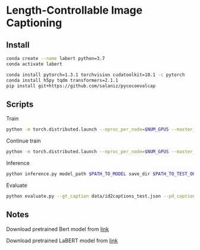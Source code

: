 # Length-Controllable Image Captioning

## Install

```bash
conda create --name labert python=3.7
conda activate labert

conda install pytorch=1.3.1 torchvision cudatoolkit=10.1 -c pytorch
conda install h5py tqdm transformers=2.1.1
pip install git+https://github.com/salaniz/pycocoevalcap
```

## Scripts
Train
```bash
python -m torch.distributed.launch --nproc_per_node=$NUM_GPUS --master_port=4396 train.py save_dir $PATH_TO_TRAIN_OUTPUT samples_per_gpu $NUM_SAMPLES_PER_GPU
```
Continue train
```bash
python -m torch.distributed.launch --nproc_per_node=$NUM_GPUS --master_port=4396 train.py save_dir $PATH_TO_TRAIN_OUTPUT samples_per_gpu $NUM_SAMPLES_PER_GPU model_path $PATH_TO_MODEL
```
Inference
```bash
python inference.py model_path $PATH_TO_MODEL save_dir $PATH_TO_TEST_OUTPUT samples_per_gpu $NUM_SAMPLES_PER_GPU
```
Evaluate
```bash
python evaluate.py --gt_caption data/id2captions_test.json --pd_caption $PATH_TO_TESR_OUTPUT/caption_results.json --save_dir $PATH_TO_TESR_OUTPUT
```

## Notes
Download pretrained Bert model from [link]()

Download pretrained LaBERT model from [link]()